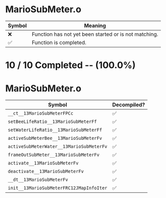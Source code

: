# MarioSubMeter.o
| Symbol | Meaning 
| ------------- | ------------- 
| :x: | Function has not yet been started or is not matching. 
| :white_check_mark: | Function is completed. 


# 10 / 10 Completed -- (100.0%)
# MarioSubMeter.o
| Symbol | Decompiled? |
| ------------- | ------------- |
| `__ct__13MarioSubMeterFPCc` | :white_check_mark: |
| `setBeeLifeRatio__13MarioSubMeterFf` | :white_check_mark: |
| `setWaterLifeRatio__13MarioSubMeterFf` | :white_check_mark: |
| `activeSubMeterBee__13MarioSubMeterFv` | :white_check_mark: |
| `activeSubMeterWater__13MarioSubMeterFv` | :white_check_mark: |
| `frameOutSubMeter__13MarioSubMeterFv` | :white_check_mark: |
| `activate__13MarioSubMeterFv` | :white_check_mark: |
| `deactivate__13MarioSubMeterFv` | :white_check_mark: |
| `__dt__13MarioSubMeterFv` | :white_check_mark: |
| `init__13MarioSubMeterFRC12JMapInfoIter` | :white_check_mark: |
